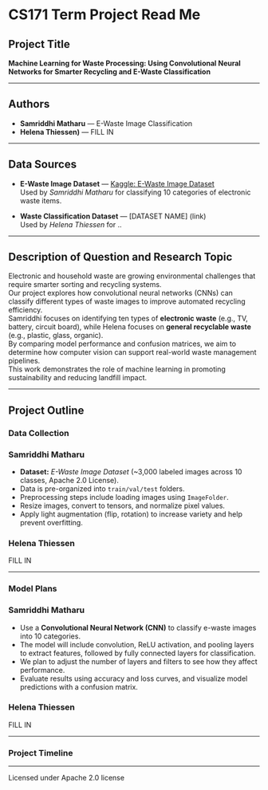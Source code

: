# CS171 Term Project Read Me

## Project Title
**Machine Learning for Waste Processing: Using Convolutional Neural Networks for Smarter Recycling and E-Waste Classification**

---

## Authors
- **Samriddhi Matharu** — E-Waste Image Classification  
- **Helena Thiessen)** — FILL IN

---

## Data Sources
- **E-Waste Image Dataset** — [Kaggle: E-Waste Image Dataset](https://www.kaggle.com/datasets/akshat103/e-waste-image-dataset/data)  
  Used by *Samriddhi Matharu* for classifying 10 categories of electronic waste items.  

- **Waste Classification Dataset** — [DATASET NAME] (link)  
  Used by *Helena Thiessen* for ..

---
## Description of Question and Research Topic
Electronic and household waste are growing environmental challenges that require smarter sorting and recycling systems.  
Our project explores how convolutional neural networks (CNNs) can classify different types of waste images to improve automated recycling efficiency.  
Samriddhi focuses on identifying ten types of **electronic waste** (e.g., TV, battery, circuit board), while Helena focuses on **general recyclable waste** (e.g., plastic, glass, organic).  
By comparing model performance and confusion matrices, we aim to determine how computer vision can support real-world waste management pipelines.  
This work demonstrates the role of machine learning in promoting sustainability and reducing landfill impact.

---
## Project Outline

### Data Collection

### Samriddhi Matharu
- **Dataset:** *E-Waste Image Dataset* (~3,000 labeled images across 10 classes, Apache 2.0 License).  
- Data is pre-organized into `train/val/test` folders.  
- Preprocessing steps include loading images using `ImageFolder`.  
- Resize images, convert to tensors, and normalize pixel values.  
- Apply light augmentation (flip, rotation) to increase variety and help prevent overfitting.

### Helena Thiessen
FILL IN

---

### Model Plans

### Samriddhi Matharu
- Use a **Convolutional Neural Network (CNN)** to classify e-waste images into 10 categories.  
- The model will include convolution, ReLU activation, and pooling layers to extract features, followed by fully connected layers for classification.  
- We plan to adjust the number of layers and filters to see how they affect performance.  
- Evaluate results using accuracy and loss curves, and visualize model predictions with a confusion matrix.

### Helena Thiessen
FILL IN

---

### Project Timeline

---
Licensed under Apache 2.0 license
